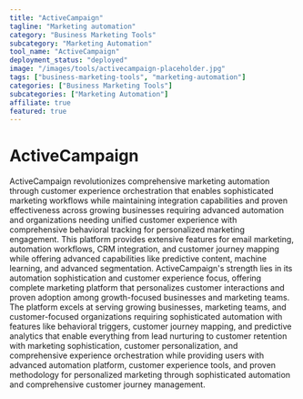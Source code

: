 ```yaml
---
title: "ActiveCampaign"
tagline: "Marketing automation"
category: "Business Marketing Tools"
subcategory: "Marketing Automation"
tool_name: "ActiveCampaign"
deployment_status: "deployed"
image: "/images/tools/activecampaign-placeholder.jpg"
tags: ["business-marketing-tools", "marketing-automation"]
categories: ["Business Marketing Tools"]
subcategories: ["Marketing Automation"]
affiliate: true
featured: true
---
```


# ActiveCampaign

ActiveCampaign revolutionizes comprehensive marketing automation through customer experience orchestration that enables sophisticated marketing workflows while maintaining integration capabilities and proven effectiveness across growing businesses requiring advanced automation and organizations needing unified customer experience with comprehensive behavioral tracking for personalized marketing engagement. This platform provides extensive features for email marketing, automation workflows, CRM integration, and customer journey mapping while offering advanced capabilities like predictive content, machine learning, and advanced segmentation. ActiveCampaign's strength lies in its automation sophistication and customer experience focus, offering complete marketing platform that personalizes customer interactions and proven adoption among growth-focused businesses and marketing teams. The platform excels at serving growing businesses, marketing teams, and customer-focused organizations requiring sophisticated automation with features like behavioral triggers, customer journey mapping, and predictive analytics that enable everything from lead nurturing to customer retention with marketing sophistication, customer personalization, and comprehensive experience orchestration while providing users with advanced automation platform, customer experience tools, and proven methodology for personalized marketing through sophisticated automation and comprehensive customer journey management.
